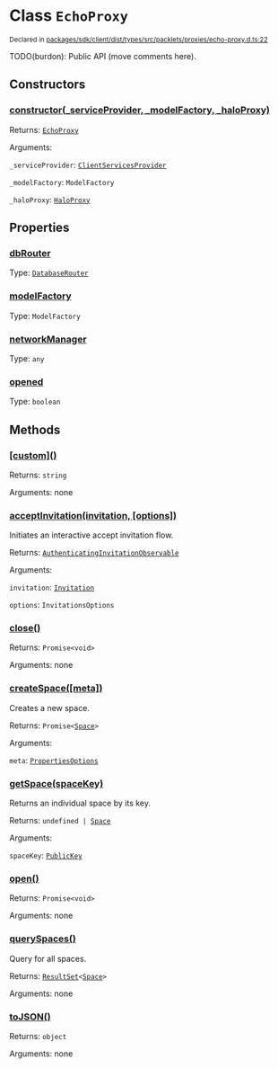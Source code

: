 # Class `EchoProxy`
<sub>Declared in [packages/sdk/client/dist/types/src/packlets/proxies/echo-proxy.d.ts:22]()</sub>


TODO(burdon): Public API (move comments here).

## Constructors
### [constructor(_serviceProvider, _modelFactory, _haloProxy)]()


Returns: <code>[EchoProxy](/api/@dxos/react-client/classes/EchoProxy)</code>

Arguments: 

`_serviceProvider`: <code>[ClientServicesProvider](/api/@dxos/react-client/interfaces/ClientServicesProvider)</code>

`_modelFactory`: <code>ModelFactory</code>

`_haloProxy`: <code>[HaloProxy](/api/@dxos/react-client/classes/HaloProxy)</code>

## Properties
### [dbRouter]()
Type: <code>[DatabaseRouter](/api/@dxos/react-client/classes/DatabaseRouter)</code>
### [modelFactory]()
Type: <code>ModelFactory</code>
### [networkManager]()
Type: <code>any</code>
### [opened]()
Type: <code>boolean</code>

## Methods
### [\[custom\]()]()


Returns: <code>string</code>

Arguments: none
### [acceptInvitation(invitation, \[options\])]()


Initiates an interactive accept invitation flow.

Returns: <code>[AuthenticatingInvitationObservable](/api/@dxos/react-client/interfaces/AuthenticatingInvitationObservable)</code>

Arguments: 

`invitation`: <code>[Invitation](/api/@dxos/react-client/interfaces/Invitation)</code>

`options`: <code>InvitationsOptions</code>
### [close()]()


Returns: <code>Promise&lt;void&gt;</code>

Arguments: none
### [createSpace(\[meta\])]()


Creates a new space.

Returns: <code>Promise&lt;[Space](/api/@dxos/react-client/interfaces/Space)&gt;</code>

Arguments: 

`meta`: <code>[PropertiesOptions](/api/@dxos/react-client/types/PropertiesOptions)</code>
### [getSpace(spaceKey)]()


Returns an individual space by its key.

Returns: <code>undefined | [Space](/api/@dxos/react-client/interfaces/Space)</code>

Arguments: 

`spaceKey`: <code>[PublicKey](/api/@dxos/react-client/classes/PublicKey)</code>
### [open()]()


Returns: <code>Promise&lt;void&gt;</code>

Arguments: none
### [querySpaces()]()


Query for all spaces.

Returns: <code>[ResultSet](/api/@dxos/react-client/classes/ResultSet)&lt;[Space](/api/@dxos/react-client/interfaces/Space)&gt;</code>

Arguments: none
### [toJSON()]()


Returns: <code>object</code>

Arguments: none
